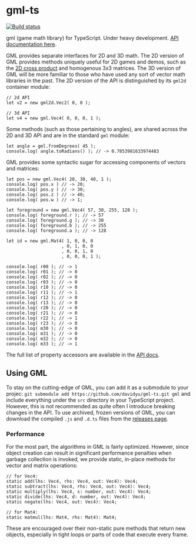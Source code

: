 # gml-ts

[![Build status](https://api.travis-ci.org/davidyu/gml-ts.svg)](https://travis-ci.org/davidyu/gml-ts/builds)

gml (game math library) for TypeScript. Under heavy development. [API documentation here](http://davidyu.github.io/gml/doc/ts).

GML provides separate interfaces for 2D and 3D math. The 2D version of GML provides methods uniquely useful for 2D games and demos, such as the [2D cross product](http://allenchou.net/2013/07/cross-product-of-2d-vectors/) and homogenous 3x3 matrices. The 3D version of GML will be more familiar to those who have used any sort of vector math libraries in the past. The 2D version of the API is distinguished by its `gml2d` container module:

```
// 2d API
let v2 = new gml2d.Vec2( 0, 0 );

// 3d API
let v4 = new gml.Vec4( 0, 0, 0, 1 );
```

Some methods (such as those pertaining to angles), are shared across the 2D and 3D API and are in the standard `gml` module:

```
let angle = gml.fromDegrees( 45 );
console.log( angle.toRadians() ); // -> 0.7853981633974483
```

GML provides some syntactic sugar for accessing components of vectors and matrices:

```
let pos = new gml.Vec4( 20, 30, 40, 1 );
console.log( pos.x ) // -> 20;
console.log( pos.y ) // -> 30;
console.log( pos.z ) // -> 40;
console.log( pos.w ) // -> 1;

let foreground = new gml.Vec4( 57, 30, 255, 128 );
console.log( foreground.r ); // -> 57
console.log( foreground.g ); // -> 30
console.log( foreground.b ); // -> 255
console.log( foreground.a ); // -> 128

let id = new gml.Mat4( 1, 0, 0, 0
                     , 0, 1, 0, 0
                     , 0, 0, 1, 0
                     , 0, 0, 0, 1 );

console.log( r00 ); // -> 1
console.log( r01 ); // -> 0
console.log( r02 ); // -> 0
console.log( r03 ); // -> 0
console.log( r10 ); // -> 0
console.log( r11 ); // -> 1
console.log( r12 ); // -> 0
console.log( r13 ); // -> 0
console.log( r20 ); // -> 0
console.log( r21 ); // -> 0
console.log( r22 ); // -> 1
console.log( r23 ); // -> 0
console.log( m30 ); // -> 0
console.log( m31 ); // -> 0
console.log( m32 ); // -> 0
console.log( m33 ); // -> 1
```

The full list of property accessors are available in the [API docs](http://davidyu.github.io/gml/doc/ts).

## Using GML

To stay on the cutting-edge of GML, you can add it as a submodule to your projec: `git submodule add https://github.com/davidyu/gml-ts.git gml` and include everything under the `src` directory in your TypeScript project. However, this is not recommended as quite often I introduce breaking changes in the API. To use archived, frozen versions of GML, you can download the compiled `.js` and `.d.ts` files from the [releases page](https://github.com/davidyu/gml-ts/releases).

### Performance

For the most part, the algorithms in GML is fairly optimized. However, since object creation can result in significant performance penalties when garbage collection is invoked, we provide static, in-place methods for vector and matrix operations:

```
// for Vec4:
static add(lhs: Vec4, rhs: Vec4, out: Vec4): Vec4;
static subtract(lhs: Vec4, rhs: Vec4, out: Vec4): Vec4;
static multiply(lhs: Vec4, s: number, out: Vec4): Vec4;
static divide(lhs: Vec4, d: number, out: Vec4): Vec4;
static negate(lhs: Vec4, out: Vec4): Vec4;

// for Mat4:
static matmul(lhs: Mat4, rhs: Mat4): Mat4;
```

These are encouraged over their non-static pure methods that return new objects, especially in tight loops or parts of code that execute every frame.

